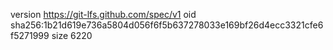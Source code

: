 version https://git-lfs.github.com/spec/v1
oid sha256:1b21d619e736a5804d056f6f5b637278033e169bf26d4ecc3321cfe6f5271999
size 6220
